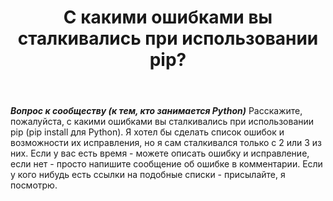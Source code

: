 ﻿---
title: "С какими ошибками вы сталкивались при использовании pip?"
se.owner.user_id: 384202
se.owner.display_name: "Стас"
se.owner.link: "https://ru.meta.stackoverflow.com/users/384202/%d0%a1%d1%82%d0%b0%d1%81"
se.link: "https://ru.meta.stackoverflow.com/questions/10445/%d0%a1-%d0%ba%d0%b0%d0%ba%d0%b8%d0%bc%d0%b8-%d0%be%d1%88%d0%b8%d0%b1%d0%ba%d0%b0%d0%bc%d0%b8-%d0%b2%d1%8b-%d1%81%d1%82%d0%b0%d0%bb%d0%ba%d0%b8%d0%b2%d0%b0%d0%bb%d0%b8%d1%81%d1%8c-%d0%bf%d1%80%d0%b8-%d0%b8%d1%81%d0%bf%d0%be%d0%bb%d1%8c%d0%b7%d0%be%d0%b2%d0%b0%d0%bd%d0%b8%d0%b8-pip"
se.question_id: 10445
se.post_type: question
se.score: 0
---
<p><strong><em>Вопрос к сообществу (к тем, кто занимается Python)</em></strong> Расскажите, пожалуйста, с какими ошибками вы сталкивались при использовании pip (pip install для Python). Я хотел бы сделать список ошибок и возможности их исправления, но я сам сталкивался только с 2 или 3 из них. Если у вас есть время - можете описать ошибку и исправление, если нет - просто напишите сообщение об ошибке в комментарии. Если у кого нибудь есть ссылки на подобные списки - присылайте, я посмотрю.</p>
